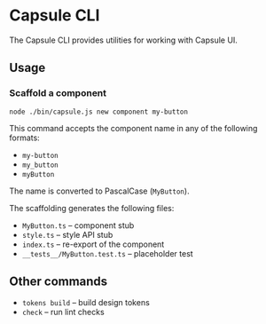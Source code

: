 # Capsule CLI

The Capsule CLI provides utilities for working with Capsule UI.

## Usage

### Scaffold a component

```
node ./bin/capsule.js new component my-button
```

This command accepts the component name in any of the following formats:

- `my-button`
- `my_button`
- `myButton`

The name is converted to PascalCase (`MyButton`).

The scaffolding generates the following files:

- `MyButton.ts` – component stub
- `style.ts` – style API stub
- `index.ts` – re-export of the component
- `__tests__/MyButton.test.ts` – placeholder test

## Other commands

- `tokens build` – build design tokens
- `check` – run lint checks

